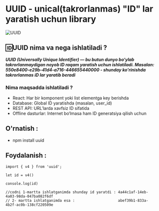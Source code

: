 #  UUID - unical(takrorlanmas) "ID" lar yaratish uchun library

![UUID](https://www.dolthub.com/blog/static/130353ae0c15b5329861e9c808bb8a00/b6897/auto_increment-vs-uuid-featured.png)

## 🆔UUID nima va nega ishlatiladi ?
 ***UUID (Universally Unique Identifier) — bu butun dunyo bo‘ylab takrorlanmaydigan noyob ID raqam yaratish uchun ishlatiladi.
 Masalan:  550e8400-e29b-41d4-a716-446655440000 - shunday ko'rinishda takrorlanmas iD lar yaratib beradi***

### Nima maqsadda ishlatiladi ? 

- React: Har bir komponent yoki list elementga key berishda
- Database: Global ID yaratishda (masalan, user_id)
- REST API: URL’larda xavfsiz ID sifatida
- Offline dasturlar: Internet bo‘lmasa ham ID generatsiya qilish uchun

## O'rnatish :
- npm install uuid

## Foydalanish :
```
import { v4 } from 'uuid';

let id = v4()

console.log(id)

//codni 1-martta ishlatganimda shunday id yaratdi : 4a44c1af-14eb-4a03-98da-047ba082f6df
// 2- martta ishlatganimda esa :                    abef39b1-833a-4b2f-ac0b-138cf220509e
```




